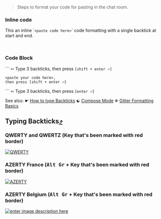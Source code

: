 > Steps to format your code for pasting in the chat room.

### Inline code
This an inline \``<paste code here>`\` code formatting with a single backtick at start and end.

&nbsp;

### Code Block
\`\`\` ⇦ Type 3 backticks, then press `[shift + enter ⏎]`

    <paste your code here>,
    then press [shift + enter ⏎]

\`\`\` ⇦ Type 3 backticks, then press `[enter ⏎]`

See also: ☛ [How to type Backticks](https://github.com/FreeCodeCamp/freecodecamp/wiki/code-formatting#typing-backticks) ☯ [Compose Mode](https://gitter.zendesk.com/hc/en-us/articles/201302311-Compose-mode) ❄ [Gitter Formatting Basics](https://gitter.zendesk.com/hc/en-us/articles/200176682-Markdown-basics)

## Typing Backticks[⤴](http://superuser.com/a/254077/122424)
### QWERTY and QWERTZ (Key that's been marked with red border)

[![QWERTY][2]][3]

### AZERTY France (<kbd>Alt Gr</kbd> + Key that's been marked with red border)

[![AZERTY][4]][5]

### AZERTY Belgium (<kbd>Alt Gr</kbd> + Key that's been marked with red border)

[![enter image description here][6]][7]


  [1]: http://en.wikipedia.org/wiki/Dead_key
  [2]: http://i.stack.imgur.com/TOn1U.png
  [3]: http://i.stack.imgur.com/TOn1U.png
  [4]: http://i.stack.imgur.com/BTBIE.png
  [5]: http://i.stack.imgur.com/BTBIE.png
  [6]: http://i.stack.imgur.com/9o9hM.png
  [7]: http://i.stack.imgur.com/9o9hM.png